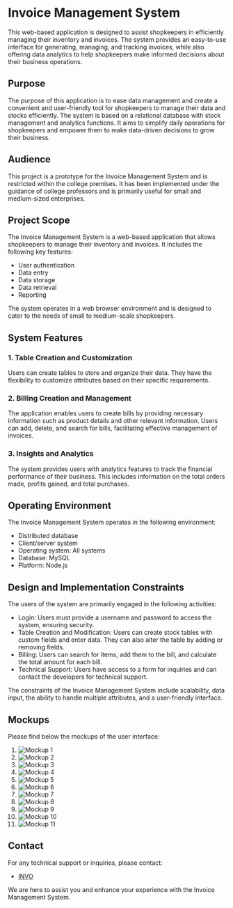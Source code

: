 # Invoice Management System

This web-based application is designed to assist shopkeepers in efficiently managing their inventory and invoices. The system provides an easy-to-use interface for generating, managing, and tracking invoices, while also offering data analytics to help shopkeepers make informed decisions about their business operations.

## Purpose
The purpose of this application is to ease data management and create a convenient and user-friendly tool for shopkeepers to manage their data and stocks efficiently. The system is based on a relational database with stock management and analytics functions. It aims to simplify daily operations for shopkeepers and empower them to make data-driven decisions to grow their business.

## Audience
This project is a prototype for the Invoice Management System and is restricted within the college premises. It has been implemented under the guidance of college professors and is primarily useful for small and medium-sized enterprises.

## Project Scope
The Invoice Management System is a web-based application that allows shopkeepers to manage their inventory and invoices. It includes the following key features:

- User authentication
- Data entry
- Data storage
- Data retrieval
- Reporting

The system operates in a web browser environment and is designed to cater to the needs of small to medium-scale shopkeepers.

## System Features
### 1. Table Creation and Customization
Users can create tables to store and organize their data. They have the flexibility to customize attributes based on their specific requirements.

### 2. Billing Creation and Management
The application enables users to create bills by providing necessary information such as product details and other relevant information. Users can add, delete, and search for bills, facilitating effective management of invoices.

### 3. Insights and Analytics
The system provides users with analytics features to track the financial performance of their business. This includes information on the total orders made, profits gained, and total purchases.

## Operating Environment
The Invoice Management System operates in the following environment:

- Distributed database
- Client/server system
- Operating system: All systems
- Database: MySQL
- Platform: Node.js

## Design and Implementation Constraints
The users of the system are primarily engaged in the following activities:

- Login: Users must provide a username and password to access the system, ensuring security.
- Table Creation and Modification: Users can create stock tables with custom fields and enter data. They can also alter the table by adding or removing fields.
- Billing: Users can search for items, add them to the bill, and calculate the total amount for each bill.
- Technical Support: Users have access to a form for inquiries and can contact the developers for technical support.

The constraints of the Invoice Management System include scalability, data input, the ability to handle multiple attributes, and a user-friendly interface.

## Mockups
Please find below the mockups of the user interface:

1. ![Mockup 1](mockups/mockup1.png)
2. ![Mockup 2](mockups/mockup2.png)
3. ![Mockup 3](mockups/mockup3.png)
3. ![Mockup 4](mockups/mockup4.png)
3. ![Mockup 5](mockups/mockup5.png)
3. ![Mockup 6](mockups/mockup6.png)
3. ![Mockup 7](mockups/mockup7.png)
3. ![Mockup 8](mockups/mockup8.png)
3. ![Mockup 9](mockups/mockup9.png)
3. ![Mockup 10](mockups/mockup10.png)
3. ![Mockup 11](mockups/mockup11.png)

## Contact
For any technical support or inquiries, please contact:
- [INVO](mailto:nikhitkumar00@gmail.com)

We are here to assist you and enhance your experience with the Invoice Management System.
